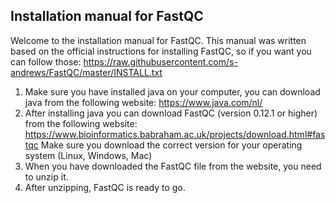 ## Installation manual for FastQC

Welcome to the installation manual for FastQC.
This manual was written based on the official instructions for installing FastQC, so if you want you can follow those: https://raw.githubusercontent.com/s-andrews/FastQC/master/INSTALL.txt

1. Make sure you have installed java on your computer, you can download java from the following website: https://www.java.com/nl/
2. After installing java you can download FastQC (version 0.12.1 or higher) from the following website: https://www.bioinformatics.babraham.ac.uk/projects/download.html#fastqc
Make sure you download the correct version for your operating system (Linux, Windows, Mac)
3. When you have downloaded the FastQC file from the website, you need to unzip it.
4. After unzipping, FastQC is ready to go.